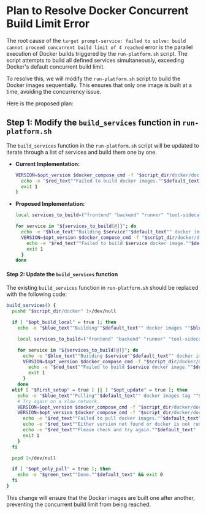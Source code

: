 # Plan to Resolve Docker Concurrent Build Limit Error

The root cause of the `target prompt-service: failed to solve: build cannot proceed concurrent build limit of 4 reached` error is the parallel execution of Docker builds triggered by the `run-platform.sh` script. The script attempts to build all defined services simultaneously, exceeding Docker's default concurrent build limit.

To resolve this, we will modify the `run-platform.sh` script to build the Docker images sequentially. This ensures that only one image is built at a time, avoiding the concurrency issue.

Here is the proposed plan:

## **Step 1: Modify the `build_services` function in `run-platform.sh`**

The `build_services` function in the `run-platform.sh` script will be updated to iterate through a list of services and build them one by one.

-    **Current Implementation:**
     ```bash
     VERSION=$opt_version $docker_compose_cmd -f "$script_dir/docker/docker-compose.build.yaml" build || {
       echo -e "$red_text""Failed to build docker images.""$default_text"
       exit 1
     }
     ```
-    **Proposed Implementation:**

     ```bash
     local services_to_build=("frontend" "backend" "runner" "tool-sidecar" "tool-structure" "platform-service" "prompt-service" "x2text-service")

     for service in "${services_to_build[@]}"; do
       echo -e "$blue_text""Building $service""$default_text"" docker image ""$blue_text""$opt_version""$default_text"" locally."
       VERSION=$opt_version $docker_compose_cmd -f "$script_dir/docker/docker-compose.build.yaml" build "$service" || {
         echo -e "$red_text""Failed to build $service docker image.""$default_text"
         exit 1
       }
     done
     ```

#### **Step 2: Update the `build_services` function**

The existing `build_services` function in `run-platform.sh` should be replaced with the following code:

```bash
build_services() {
  pushd "$script_dir/docker" 1>/dev/null

  if [ "$opt_build_local" = true ]; then
    echo -e "$blue_text""Building""$default_text"" docker images ""$blue_text""$opt_version""$default_text"" locally."

    local services_to_build=("frontend" "backend" "runner" "tool-sidecar" "tool-structure" "platform-service" "prompt-service" "x2text-service")

    for service in "${services_to_build[@]}"; do
      echo -e "$blue_text""Building $service""$default_text"" docker image ""$blue_text""$opt_version""$default_text"" locally."
      VERSION=$opt_version $docker_compose_cmd -f "$script_dir/docker/docker-compose.build.yaml" build "$service" || {
        echo -e "$red_text""Failed to build $service docker image.""$default_text"
        exit 1
      }
    done
  elif [ "$first_setup" = true ] || [ "$opt_update" = true ]; then
    echo -e "$blue_text""Pulling""$default_text"" docker images tag ""$blue_text""$opt_version""$default_text""."
    # Try again on a slow network.
    VERSION=$opt_version $docker_compose_cmd -f "$script_dir/docker/docker-compose.yaml" pull ||
    VERSION=$opt_version $docker_compose_cmd -f "$script_dir/docker/docker-compose.yaml" pull || {
      echo -e "$red_text""Failed to pull docker images.""$default_text"
      echo -e "$red_text""Either version not found or docker is not running.""$default_text"
      echo -e "$red_text""Please check and try again.""$default_text"
      exit 1
    }
  fi

  popd 1>/dev/null

  if [ "$opt_only_pull" = true ]; then
    echo -e "$green_text""Done.""$default_text" && exit 0
  fi
}
```

This change will ensure that the Docker images are built one after another, preventing the concurrent build limit from being reached.
